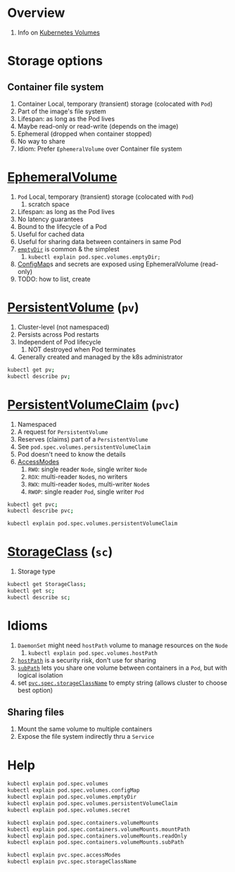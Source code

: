 # Overview
1. Info on [Kubernetes Volumes](https://kubernetes.io/docs/concepts/storage/volumes/)


# Storage options

## Container file system
1. Container Local, temporary (transient) storage (colocated with `Pod`)
1. Part of the image's file system
1. Lifespan: as long as the Pod lives
1. Maybe read-only or read-write (depends on the image)
1. Ephemeral (dropped when container stopped)
1. No way to share
1. Idiom: Prefer `EphemeralVolume` over Container file system


# [EphemeralVolume](https://kubernetes.io/docs/concepts/storage/ephemeral-volumes/)
1. `Pod` Local, temporary (transient) storage (colocated with `Pod`)
    1. scratch space
1. Lifespan: as long as the Pod lives
1. No latency guarantees
1. Bound to the lifecycle of a Pod
1. Useful for cached data
1. Useful for sharing data between containers in same Pod
1. [`emptyDir`](https://kubernetes.io/docs/concepts/storage/volumes/#emptydir) is common & the simplest
    1. `kubectl explain pod.spec.volumes.emptyDir;`
1. [ConfigMap](TODO)s and secrets are exposed using EphemeralVolume (read-only)
1. TODO: how to list, create


# [PersistentVolume](https://kubernetes.io/docs/concepts/storage/persistent-volumes/) (`pv`)
1. Cluster-level (not namespaced)
1. Persists across Pod restarts
1. Independent of Pod lifecycle
    1. NOT destroyed when Pod terminates
1. Generally created and managed by the k8s administrator
```sh
kubectl get pv;
kubectl describe pv;
```


# [PersistentVolumeClaim](https://kubernetes.io/docs/concepts/storage/persistent-volumes/#lifecycle-of-a-volume-and-claim) (`pvc`)
1. Namespaced
1. A request for `PersistentVolume`
1. Reserves (claims) part of a `PersistentVolume`
1. See `pod.spec.volumes.persistentVolumeClaim`
1. Pod doesn't need to know the details
1. [AccessModes](https://kubernetes.io/docs/concepts/storage/persistent-volumes/#access-modes)
    1. `RWO`: single reader `Node`, single writer `Node`
    1. `ROX`: multi-reader `Node`s, no writers
    1. `RWX`: multi-reader `Node`s, multi-writer `Node`s
    1. `RWOP`: single reader `Pod`, single writer `Pod`
```sh
kubectl get pvc;
kubectl describe pvc;

kubectl explain pod.spec.volumes.persistentVolumeClaim
```


# [StorageClass](https://kubernetes.io/docs/concepts/storage/storage-classes/) (`sc`)
1. Storage type
```sh
kubectl get StorageClass;
kubectl get sc;
kubectl describe sc;
```


# Idioms
1. `DaemonSet` might need `hostPath` volume to manage resources on the `Node`
    1. `kubectl explain pod.spec.volumes.hostPath`
1. [`hostPath`](https://kubernetes.io/docs/concepts/storage/volumes/#hostpath) is a security risk, don't use for sharing
1. [`subPath`](https://kubernetes.io/docs/concepts/storage/volumes/#using-subpath) lets you share one volume between containers in a `Pod`, but with logical isolation
1. set [`pvc.spec.storageClassName`](https://kubernetes.io/docs/concepts/storage/persistent-volumes/#class) to empty string (allows cluster to choose best option)


## Sharing files
1. Mount the same volume to multiple containers
1. Expose the file system indirectly thru a `Service`


# Help
```sh
kubectl explain pod.spec.volumes
kubectl explain pod.spec.volumes.configMap
kubectl explain pod.spec.volumes.emptyDir
kubectl explain pod.spec.volumes.persistentVolumeClaim
kubectl explain pod.spec.volumes.secret

kubectl explain pod.spec.containers.volumeMounts
kubectl explain pod.spec.containers.volumeMounts.mountPath
kubectl explain pod.spec.containers.volumeMounts.readOnly
kubectl explain pod.spec.containers.volumeMounts.subPath

kubectl explain pvc.spec.accessModes
kubectl explain pvc.spec.storageClassName
```
